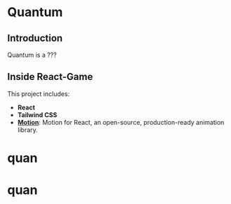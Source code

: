 # Quantum

## Introduction
Quantum is a ???

## Inside React-Game
This project includes:
- **React**
- **Tailwind CSS**
- **[Motion](https://motion.dev/docs/react-quick-start)**: Motion for React, an open-source, production-ready animation library.
# quan
# quan
